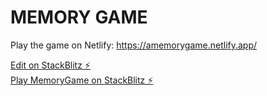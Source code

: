 # MEMORY GAME 


Play the game on Netlify: 
https://amemorygame.netlify.app/



[Edit on StackBlitz ⚡️](https://stackblitz.com/edit/amemorygame) \
[Play MemoryGame on StackBlitz ⚡️](https://amemorygame.stackblitz.io)

